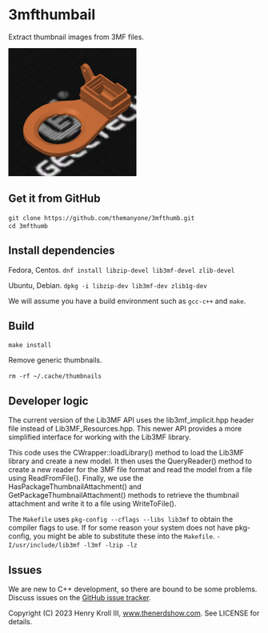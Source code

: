 # 3mfthumbail

Extract thumbnail images from 3MF files.

![preview](preview.png)

## Get it from GitHub

```
git clone https://github.com/themanyone/3mfthumb.git
cd 3mfthumb
```

## Install dependencies

Fedora, Centos.
`dnf install libzip-devel lib3mf-devel zlib-devel`

Ubuntu, Debian.
`dpkg -i libzip-dev lib3mf-dev zlib1g-dev`

We will assume you have a build environment such as `gcc-c++` and `make`.


## Build

```make
make install
```

Remove generic thumbnails.

`rm -rf ~/.cache/thumbnails`

## Developer logic

The current version of the Lib3MF API uses the lib3mf_implicit.hpp header file instead of Lib3MF_Resources.hpp. This newer API provides a more simplified interface for working with the Lib3MF library.

This code uses the CWrapper::loadLibrary() method to load the Lib3MF library and create a new model. It then uses the QueryReader() method to create a new reader for the 3MF file format and read the model from a file using ReadFromFile(). Finally, we use the HasPackageThumbnailAttachment() and GetPackageThumbnailAttachment() methods to retrieve the thumbnail attachment and write it to a file using WriteToFile().

The `Makefile` uses `pkg-config --cflags --libs lib3mf` to obtain the compiler flags to use. If for some reason your system does not have pkg-config, you might be able to substitute these into the `Makefile`.
`-I/usr/include/lib3mf -l3mf -lzip -lz`

## Issues

We are new to C++ development, so there are bound to be some problems. Discuss issues on the [GitHub issue tracker](https://github.com/themanyone/3mfthumb/issues).

Copyright (C) 2023 Henry Kroll III, www.thenerdshow.com. See LICENSE for details.